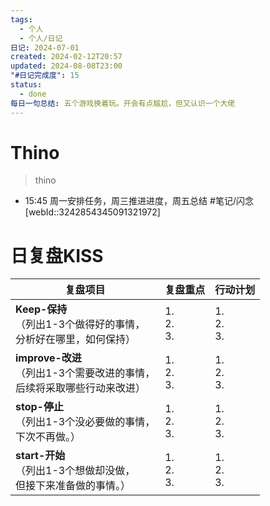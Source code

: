 ```yaml
---
tags:
  - 个人
  - 个人/日记
日记: 2024-07-01
created: 2024-02-12T20:57
updated: 2024-08-08T23:00
"#日记完成度": 15
status:
  - done
每日一句总结: 五个游戏换着玩。开会有点尴尬，但又认识一个大佬
---
```


# Thino
> thino
- 15:45 
	周一安排任务，周三推进进度，周五总结
	#笔记/闪念 [webId::3242854345091321972]

# 日复盘KISS
| **复盘项目**                                                 | **复盘重点**              | **行动计划**              |
| ---------------------------------------------------- | ----------------- | ----------------- |
| **Keep-保持**<br>（列出1-3个做得好的事情，<br>   分析好在哪里，如何保持）     | 1.  <br>2. <br>3. | 1.  <br>2. <br>3. |
| **improve-改进**<br>（列出1-3个需要改进的事情，<br>  后续将采取哪些行动来改进） | 1.  <br>2. <br>3. | 1.  <br>2. <br>3. |
| **stop-停止**<br>（列出1-3个没必要做的事情，<br>下次不再做。）            | 1.  <br>2. <br>3. | 1.  <br>2. <br>3. |
| **start-开始**<br>（列出1-3个想做却没做，<br>但接下来准备做的事情。）        | 1.  <br>2. <br>3. | 1.  <br>2. <br>3. |





